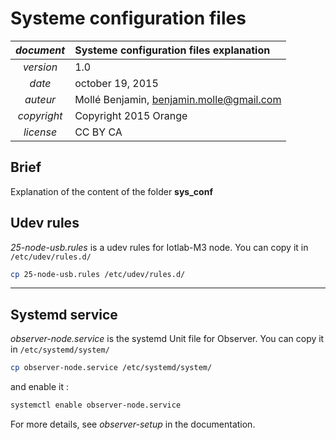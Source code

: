 # Systeme configuration files

| *document* | Systeme configuration files explanation                        |
|:----------:|:---------------------------------------------------------------|
| *version*  | 1.0                                                            |
| *date*     | october 19, 2015                                               |
| *auteur*   | Mollé Benjamin, <benjamin.molle@gmail.com>                     |
| *copyright*| Copyright 2015 Orange                                          |
| *license*  | CC BY CA                                                       |


## Brief

Explanation of the content of the folder **sys_conf**

## Udev rules

*25-node-usb.rules* is a udev rules for Iotlab-M3 node.
You can copy it in `/etc/udev/rules.d/`

```bash
cp 25-node-usb.rules /etc/udev/rules.d/
```
____
## Systemd service

*observer-node.service* is the systemd Unit file for Observer.
You can copy it in `/etc/systemd/system/`

```bash
cp observer-node.service /etc/systemd/system/
```
and enable it :
```bash
systemctl enable observer-node.service
```

For more details, see *observer-setup* in the documentation.